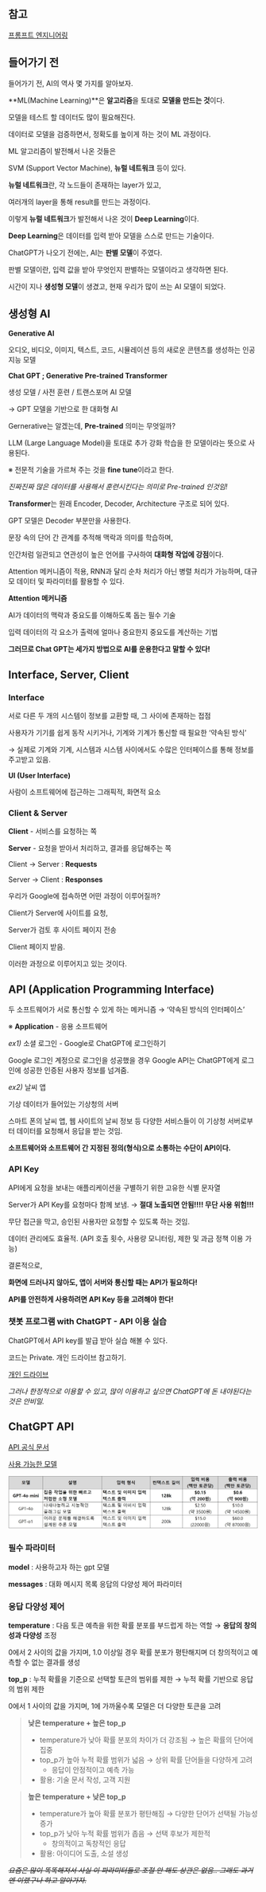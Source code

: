 ## 참고

[프롬프트 엔지니어링](https://www.notion.so/17d7900d53b680e09fb7c96c6f59b784?pvs=21) 

## 들어가기 전

들어가기 전, AI의 역사 몇 가지를 알아보자.

**ML(Machine Learning)**은 **알고리즘**을 토대로 **모델을 만드는 것**이다.

모델을 테스트 할 데이터도 많이 필요해진다.

데이터로 모델을 검증하면서, 정확도를 높이게 하는 것이  ML 과정이다.

ML 알고리즘이 발전해서 나온 것들은

SVM (Support Vector Machine), **뉴럴 네트워크** 등이 있다.

**뉴럴 네트워크**란, 각 노드들이 존재하는 layer가 있고,

여러개의 layer을 통해 result를 만드는 과정이다.

이렇게 **뉴럴 네트워크**가 발전해서 나온 것이 **Deep Learning**이다.

**Deep Learning**은 데이터를 입력 받아 모델을 스스로 만드는 기술이다.

ChatGPT가 나오기 전에는, AI는 **판별 모델**이 주였다.

판별 모델이란, 입력 값을 받아 무엇인지 판별하는 모델이라고 생각하면 된다.

시간이 지나 **생성형 모델**이 생겼고, 현재 우리가 많이 쓰는 AI 모델이 되었다.

## 생성형 AI

<aside>

**Generative AI**

오디오, 비디오, 이미지, 텍스트, 코드, 시뮬레이션 등의 새로운 콘텐츠를 생성하는 인공지능 모델

</aside>

<aside>

**Chat GPT ; Generative Pre-trained Transformer**

생성 모델 / 사전 훈련 / 트랜스포머 AI 모델

→ GPT 모델을 기반으로 한 대화형 AI

</aside>

Gernerative는 알겠는데, **Pre-trained** 의미는 무엇일까?

LLM (Large Language Model)을 토대로 추가 강화 학습을 한 모델이라는 뜻으로 사용된다.

※ 전문적 기술을 가르쳐 주는 것을 **fine tune**이라고 한다.

*진짜진짜 많은 데이터를 사용해서 훈련시킨다는 의미로 Pre-trained 인것임!*

**Transformer**는 원래 Encoder, Decoder, Architecture 구조로 되어 있다.

GPT 모델은 Decoder 부분만을 사용한다.

문장 속의 단어 간 관계를 추적해 맥락과 의미를 학습하며,

인간처럼 일관되고 연관성이 높은 언어를 구사하여 **대화형 작업에 강점**이다.

Attention 메커니즘이 적용, RNN과 달리 순차 처리가 아닌 병렬 처리가 가능하며, 대규모 데이터 및 파라미터를 활용할 수 있다.

<aside>

**Attention 메커니즘**

AI가 데이터의 맥락과 중요도를 이해하도록 돕는 필수 기술

입력 데이터의 각 요소가 출력에 얼마나 중요한지 중요도를 계산하는 기법

</aside>

**그러므로 Chat GPT는 세가지 방법으로 AI를 운용한다고 말할 수 있다!**

## Interface, Server, Client

### Interface

서로 다른 두 개의 시스템이 정보를 교환할 때, 그 사이에 존재하는 접점

사용자가 기기를 쉽게 동작 시키거나, 기계와 기계가 통신할 때 필요한 ‘약속된 방식’

→ 실제로 기계와 기계, 시스템과 시스템 사이에서도 수많은 인터페이스를 통해 정보를 주고받고 있음.

<aside>

**UI (User Interface)**

사람이 소프트웨어에 접근하는 그래픽적, 화면적 요소

</aside>

### Client & Server

<aside>

**Client** - 서비스를 요청하는 쪽

**Server** - 요청을 받아서 처리하고, 결과를 응답해주는 쪽

Client → Server : **Requests**

Server → Client : **Responses**

</aside>

우리가 Google에 접속하면 어떤 과정이 이루어질까?

Client가 Server에 사이트를 요청,

Server가 검토 후 사이트 페이지 전송

Client 페이지 받음.

이러한 과정으로 이루어지고 있는 것이다.

## API (Application Programming Interface)

두 소프트웨어가 서로 통신할 수 있게 하는 메커니즘 → ‘약속된 방식의 인터페이스’

※ **Application** - 응용 소프트웨어

*ex1)* 소셜 로그인 - Google로 ChatGPT에 로그인하기

Google 로그인 계정으로 로그인을 성공했을 경우 Google API는 ChatGPT에게 로그인에 성공한 인증된 사용자 정보를 넘겨줌.

*ex2)* 날씨 앱

기상 데이터가 들어있는 기상청의 서버

스마트 폰의 날씨 앱, 웹 사이트의 날씨 정보 등 다양한 서비스들이 이 기상청 서버로부터 데이터를 요청해서 응답을 받는 것임.

**소프트웨어와 소프트웨어 간 지정된 정의(형식)으로 소통하는 수단이 API이다.**

### API Key

API에게 요청을 보내는 애플리케이션을 구별하기 위한 고유한 식별 문자열

Server가 API Key를 요청마다 함께 보냄. → **절대 노출되면 안됨!!!! 무단 사용 위험!!!**

무단 접근을 막고, 승인된 사용자만 요청할 수 있도록 하는 것임.

데이터 관리에도 효율적. (API 호출 횟수, 사용량 모니터링, 제한 및 과금 정책 이용 가능)

결론적으로,

**화면에 드러나지 않아도, 앱이 서버와 통신할 때는 API가 필요하다!**

**API를 안전하게 사용하려면 API Key 등을 고려해야 한다!**

### 챗봇 프로그램 with ChatGPT - API 이용 실습

ChatGPT에서 API key를 발급 받아 실습 해볼 수 있다.

코드는 Private. 개인 드라이브 참고하기.

[개인 드라이브](https://drive.google.com/drive/folders/1RtU-_v0WjeIBwv_P9KEn4VRqdsRcEB0f)

*그러나 한정적으로 이용할 수 있고, 많이 이용하고 싶으면 ChatGPT에 돈 내야된다는 것은 안비밀.*

## ChatGPT API

[API 공식 문서](https://www.google.com/url?q=https%3A%2F%2Fplatform.openai.com%2Fdocs%2Fapi-reference%2Fchat)

[사용 가능한 모델](https://www.google.com/url?q=https%3A%2F%2Fplatform.openai.com%2Fdocs%2Fmodels%2Fgpt-4o)

![image.png](ChatGPT_models.png)

### **필수 파라미터**

**model** : 사용하고자 하는 gpt 모델

**messages** : 대화 메시지 목록 응답의 다양성 제어 파라미터

### 응답 다양성 제어

**temperature** : 다음 토큰 예측을 위한 확률 분포를 부드럽게 하는 역할 → **응답의 창의성과 다양성** 조정

0에서 2 사이의 값을 가지며, 1.0 이상일 경우 확률 분포가 평탄해지며 더 창의적이고 예측할 수 없는 결과를 생성

**top_p** : 누적 확률을 기준으로 선택할 토큰의 범위를 제한 → 누적 확률 기반으로 응답의 범위 제한

0에서 1 사이의 값을 가지며, 1에 가까울수록 모델은 더 다양한 토큰을 고려

> **낮은 temperature + 높은 top_p​**
> 
> - temperature가 낮아 확률 분포의 차이가 더 강조됨 → 높은 확률의 단어에 집중​
> - top_p가 높아 누적 확률 범위가 넓음 → 상위 확률 단어들을 다양하게 고려​
>     - 응답이 안정적이고 예측 가능​
> - 활용: 기술 문서 작성, 고객 지원​

> **높은 temperature + 낮은 top_p​**
> 
> - temperature가 높아 확률 분포가 평탄해짐 → 다양한 단어가 선택될 가능성 증가​
> - top_p가 낮아 누적 확률 범위가 좁음 → 선택 후보가 제한적​
>     - 창의적이고 독창적인 응답
> - 활용: 아이디어 도출, 소설 생성

*~~요즘은 많이 똑똑해져서 사실 이 파라미터들로 조절 안 해도 상관은 없음.. 그래도 과거엔 이랬구나 하고 알아가자.~~*